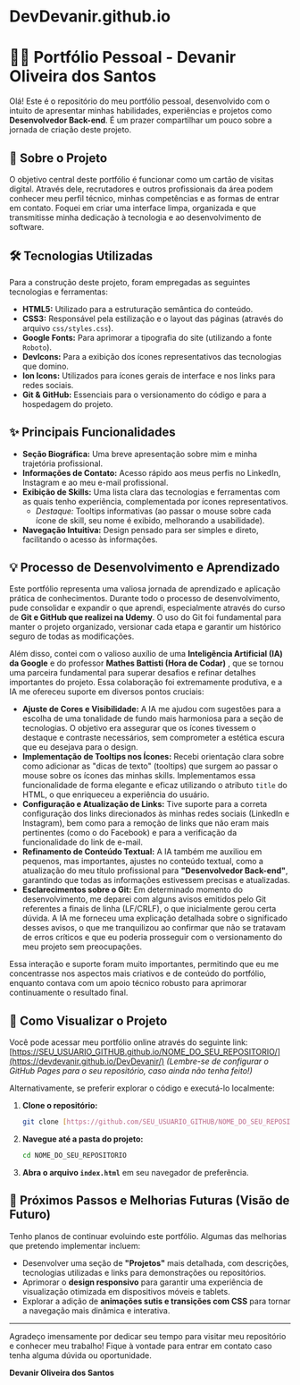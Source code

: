 ﻿# DevDevanir.github.io
 # 👨‍💻 Portfólio Pessoal - Devanir Oliveira dos Santos

Olá! Este é o repositório do meu portfólio pessoal, desenvolvido com o intuito de apresentar minhas habilidades, experiências e projetos como **Desenvolvedor Back-end**. É um prazer compartilhar um pouco sobre a jornada de criação deste projeto.

## 🎯 Sobre o Projeto

O objetivo central deste portfólio é funcionar como um cartão de visitas digital. Através dele, recrutadores e outros profissionais da área podem conhecer meu perfil técnico, minhas competências e as formas de entrar em contato. Foquei em criar uma interface limpa, organizada e que transmitisse minha dedicação à tecnologia e ao desenvolvimento de software.

## 🛠️ Tecnologias Utilizadas

Para a construção deste projeto, foram empregadas as seguintes tecnologias e ferramentas:

* **HTML5:** Utilizado para a estruturação semântica do conteúdo.
* **CSS3:** Responsável pela estilização e o layout das páginas (através do arquivo `css/styles.css`).
* **Google Fonts:** Para aprimorar a tipografia do site (utilizando a fonte `Roboto`).
* **DevIcons:** Para a exibição dos ícones representativos das tecnologias que domino.
* **Ion Icons:** Utilizados para ícones gerais de interface e nos links para redes sociais.
* **Git & GitHub:** Essenciais para o versionamento do código e para a hospedagem do projeto.

## ✨ Principais Funcionalidades

* **Seção Biográfica:** Uma breve apresentação sobre mim e minha trajetória profissional.
* **Informações de Contato:** Acesso rápido aos meus perfis no LinkedIn, Instagram e ao meu e-mail profissional.
* **Exibição de Skills:** Uma lista clara das tecnologias e ferramentas com as quais tenho experiência, complementada por ícones representativos.
    * _Destaque:_ Tooltips informativas (ao passar o mouse sobre cada ícone de skill, seu nome é exibido, melhorando a usabilidade).
* **Navegação Intuitiva:** Design pensado para ser simples e direto, facilitando o acesso às informações.

## 💡 Processo de Desenvolvimento e Aprendizado

Este portfólio representa uma valiosa jornada de aprendizado e aplicação prática de conhecimentos. Durante todo o processo de desenvolvimento, pude consolidar e expandir o que aprendi, especialmente através do curso de **Git e GitHub que realizei na Udemy**. O uso do Git foi fundamental para manter o projeto organizado, versionar cada etapa e garantir um histórico seguro de todas as modificações.

Além disso, contei com o valioso auxílio de uma **Inteligência Artificial (IA) da Google** e do professor **Mathes Battisti (Hora de Codar)** , que se tornou uma parceira fundamental para superar desafios e refinar detalhes importantes do projeto. Essa colaboração foi extremamente produtiva, e a IA me ofereceu suporte em diversos pontos cruciais:

* **Ajuste de Cores e Visibilidade:** A IA me ajudou com sugestões para a escolha de uma tonalidade de fundo mais harmoniosa para a seção de tecnologias. O objetivo era assegurar que os ícones tivessem o destaque e contraste necessários, sem comprometer a estética escura que eu desejava para o design.
* **Implementação de Tooltips nos Ícones:** Recebi orientação clara sobre como adicionar as "dicas de texto" (tooltips) que surgem ao passar o mouse sobre os ícones das minhas skills. Implementamos essa funcionalidade de forma elegante e eficaz utilizando o atributo `title` do HTML, o que enriqueceu a experiência do usuário.
* **Configuração e Atualização de Links:** Tive suporte para a correta configuração dos links direcionados às minhas redes sociais (LinkedIn e Instagram), bem como para a remoção de links que não eram mais pertinentes (como o do Facebook) e para a verificação da funcionalidade do link de e-mail.
* **Refinamento de Conteúdo Textual:** A IA também me auxiliou em pequenos, mas importantes, ajustes no conteúdo textual, como a atualização do meu título profissional para **"Desenvolvedor Back-end"**, garantindo que todas as informações estivessem precisas e atualizadas.
* **Esclarecimentos sobre o Git:** Em determinado momento do desenvolvimento, me deparei com alguns avisos emitidos pelo Git referentes a finais de linha (LF/CRLF), o que inicialmente gerou certa dúvida. A IA me forneceu uma explicação detalhada sobre o significado desses avisos, o que me tranquilizou ao confirmar que não se tratavam de erros críticos e que eu poderia prosseguir com o versionamento do meu projeto sem preocupações.

Essa interação e suporte foram muito importantes, permitindo que eu me concentrasse nos aspectos mais criativos e de conteúdo do portfólio, enquanto contava com um apoio técnico robusto para aprimorar continuamente o resultado final.

## 🚀 Como Visualizar o Projeto

Você pode acessar meu portfólio online através do seguinte link:
[https://SEU_USUARIO_GITHUB.github.io/NOME_DO_SEU_REPOSITORIO/](https://devdevanir.github.io/DevDevanir/)
*(Lembre-se de configurar o GitHub Pages para o seu repositório, caso ainda não tenha feito!)*

Alternativamente, se preferir explorar o código e executá-lo localmente:

1.  **Clone o repositório:**
    ```bash
    git clone [https://github.com/SEU_USUARIO_GITHUB/NOME_DO_SEU_REPOSITORIO.git](https://github.com/SEU_USUARIO_GITHUB/NOME_DO_SEU_REPOSITORIO.git)
    ```
2.  **Navegue até a pasta do projeto:**
    ```bash
    cd NOME_DO_SEU_REPOSITORIO
    ```
3.  **Abra o arquivo `index.html`** em seu navegador de preferência.

## 🌟 Próximos Passos e Melhorias Futuras (Visão de Futuro)

Tenho planos de continuar evoluindo este portfólio. Algumas das melhorias que pretendo implementar incluem:
* Desenvolver uma seção de **"Projetos"** mais detalhada, com descrições, tecnologias utilizadas e links para demonstrações ou repositórios.
* Aprimorar o **design responsivo** para garantir uma experiência de visualização otimizada em dispositivos móveis e tablets.
* Explorar a adição de **animações sutis e transições com CSS** para tornar a navegação mais dinâmica e interativa.

---

Agradeço imensamente por dedicar seu tempo para visitar meu repositório e conhecer meu trabalho! Fique à vontade para entrar em contato caso tenha alguma dúvida ou oportunidade.

**Devanir Oliveira dos Santos**
